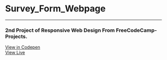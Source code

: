 # Survey_Form_Webpage
---
### 2nd Project of Responsive Web Design From FreeCodeCamp-Projects.<br>

<a href="https://codepen.io/abhinandanraj/pen/rNGepYX">View in Codepen</a><br>
<a href="https://abhinandanraj.github.io/Survey_Form_Webpage/">View Live</a>
